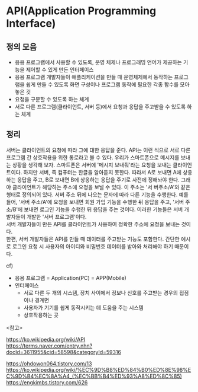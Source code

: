 API(Application Programming Interface)
========

정의 모음
------------
* 응용 프로그램에서 사용할 수 있도록, 운영 체제나 프로그래밍 언어가 제공하는 기능을 제어할 수 있게 만든 인터페이스
* 응용 프로그램 개발자들이 애플리케이션을 만들 때 운영체제에서 동작하는 프로그램을 쉽게 만들 수 있도록 화면 구성이나 프로그램 동작에 필요한 각종 함수를 모아놓은 것
* 요청을 구분할 수 있도록 하는 체계
* 서로 다른 프로그램(클라이언트, 서버 등)에서 요청과 응답을 주고받을 수 있도록 하는 체계
  
  
정리
---------
서버는 클라이언트의 요청에 따라 그에 대한 응답을 준다. API는 이런 식으로 서로 다른 프로그램 간 상호작용을 위한 통로라고 볼 수 있다. 우리가 스마트폰으로 메시지를 보내는 상황을 생각해 보자. 스마트폰은 서버에 '메시지 보내줘'라는 요청을 보내는 클라이언트이다. 하지만 서버, 즉 컴퓨터는 한글을 알아듣지 못한다. 따라서 A로 보내면 A에 상응하는 응답을 주고, B로 보내면 B에 상응하는 응답을 주기로 사전에 정해놔야 한다. 그래야 클라이언트가 해당하는 주소에 요청을 보낼 수 있다. 이 주소는 '서 버주소/A'와 같은 형태로 정의되어 있다. 서버 주소 뒤에 나오는 문자에 따라 다른 기능을 수행한다. 예를 들어, '서버 주소/A'에 요청을 보내면 회원 가입 기능을 수행한 뒤 응답을 주고, '서버 주소/B'에 보내면 로그인 기능을 수행한 뒤 응답을 주는 것이다. 이러한 기능들은 서버 개발자들이 개발한 '서버 프로그램'이다.  
서버 개발자들이 만든 API를 클라이언트가 사용하여 정확한 주소에 요청을 보내는 것이다.  
한편, 서버 개발자들은 API를 만들 때 데이터를 주고받는 기능도 포함한다. 간단한 예시로 로그인 요청 시 사용자의 아이디와 비밀번호 데이터를 받아와 처리해야 하기 때문이다.
  
  
  
cf)
* 응용 프로그램 = Application(PC) = APP(Mobile)  
* 인터페이스  
  + 서로 다른 두 개의 시스템, 장치 사이에서 정보나 신호를 주고받는 경우의 접점이나 경계면  
  + 사용자가 기기를 쉽게 동작시키는 데 도움을 주는 시스템
  + 상호작용하는 곳






<참고>  

<https://ko.wikipedia.org/wiki/API>  
<https://terms.naver.com/entry.nhn?docId=3611955&cid=58598&categoryId=59316>    
  
  
<https://ohdowon064.tistory.com/13>   
<https://ko.wikipedia.org/wiki/%EC%9D%B8%ED%84%B0%ED%8E%98%EC%9D%B4%EC%8A%A4_(%EC%BB%B4%ED%93%A8%ED%8C%85)>    
<https://engkimbs.tistory.com/626>    
